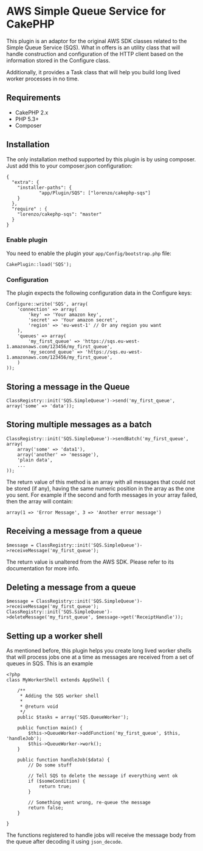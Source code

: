 # AWS Simple Queue Service for CakePHP #

This plugin is an adaptor for the original AWS SDK classes related to the Simple Queue Service (SQS). What in offers is an utility
class that will handle construction and configuration of the HTTP client based on the information stored in the Configure class.

Additionally, it provides a Task class that will help you build long lived worker processes in no time.

## Requirements ##

* CakePHP 2.x
* PHP 5.3+
* Composer

## Installation ##

The only installation method supported by this plugin is by using composer. Just add this to your composer.json configuration:

	{
	  "extra": {
		"installer-paths": {
				"app/Plugin/SQS": ["lorenzo/cakephp-sqs"]
		}
	  },
	  "require" : {
		"lorenzo/cakephp-sqs": "master"
	  }
	}

### Enable plugin

You need to enable the plugin your `app/Config/bootstrap.php` file:

    CakePlugin::load('SQS');

### Configuration

The plugin expects the following configuration data in the Configure keys:

	Configure::write('SQS', array(
		'connection' => array(
			'key' => 'Your amazon key',
			'secret' => 'Your amazon secret',
			'region' => 'eu-west-1' // Or any region you want
		),
		'queues' => array(
			'my_first_queue' => 'https://sqs.eu-west-1.amazonaws.com/123456/my_first_queue',
			'my_second_queue' => 'https://sqs.eu-west-1.amazonaws.com/123456/my_first_queue',
		)
	));

## Storing a message in the Queue

	ClassRegistry::init('SQS.SimpleQueue')->send('my_first_queue', array('some' => 'data'));

## Storing multiple messages as a batch

	ClassRegistry::init('SQS.SimpleQueue')->sendBatch('my_first_queue', array(
		array('some' => 'data1'),
		array('another' => 'message'),
		'plain data',
		...
	));

The return value of this method is an array with all messages that could not be stored (if any), having the same numeric position
in the array as the one you sent. For example if the second and forth messages in your array failed, then the array will contain:

	array(1 => 'Error Message', 3 => 'Another error message')

## Receiving a message from a queue

	$message = ClassRegistry::init('SQS.SimpleQueue')->receiveMessage('my_first_queue');

The return value is unaltered from the AWS SDK. Please refer to its documentation for more info.

## Deleting a message from a queue

	$message = ClassRegistry::init('SQS.SimpleQueue')->receiveMessage('my_first_queue');
	ClassRegistry::init('SQS.SimpleQueue')->deleteMessage('my_first_queue', $message->get('ReceiptHandle'));


## Setting up a worker shell

As mentioned before, this plugin helps you create long lived worker shells that will process jobs one at a time as
messages are received from a set of queues in SQS. This is an example

	<?php
	class MyWorkerShell extends AppShell {

		/**
		 * Adding the SQS worker shell
		 *
		 * @return void
		 */
		public $tasks = array('SQS.QueueWorker');

		public function main() {
			$this->QueueWorker->addFunction('my_first_queue', $this, 'handleJob');
			$this->QueueWorker->work();
		}

		public function handleJob($data) {
			// Do some stuff

			// Tell SQS to delete the message if everything went ok
			if ($someCondition) {
				return true;
			}

			// Something went wrong, re-queue the message
			return false;
		}

	}

The functions registered to handle jobs will receive the message body from the queue after decoding it using `json_decode`.
